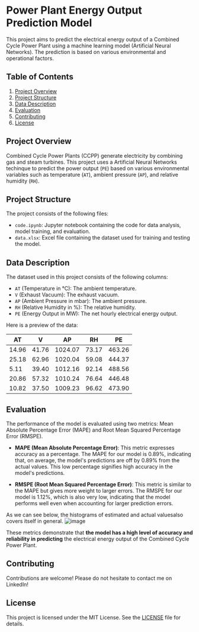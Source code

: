 # Power Plant Energy Output Prediction Model

This project aims to predict the electrical energy output of a Combined Cycle Power Plant using a machine learning model (Artificial Neural Networks). The prediction is based on various environmental and operational factors.

## Table of Contents
1. [Project Overview](#project-overview)
2. [Project Structure](#project-structure)
3. [Data Description](#data-description)
4. [Evaluation](#evaluation)
5. [Contributing](#contributing)
6. [License](#license)

## Project Overview
Combined Cycle Power Plants (CCPP) generate electricity by combining gas and steam turbines. This project uses a Artificial Neural Networks techinque to predict the power output (`PE`) based on various environmental variables such as temperature (`AT`), ambient pressure (`AP`), and relative humidity (`RH`).

## Project Structure
The project consists of the following files:
- `code.ipynb`: Jupyter notebook containing the code for data analysis, model training, and evaluation.
- `data.xlsx`: Excel file containing the dataset used for training and testing the model.
  
## Data Description
The dataset used in this project consists of the following columns:
- `AT` (Temperature in °C): The ambient temperature.
- `V` (Exhaust Vacuum): The exhaust vacuum.
- `AP` (Ambient Pressure in mbar): The ambient pressure.
- `RH` (Relative Humidity in %): The relative humidity.
- `PE` (Energy Output in MW): The net hourly electrical energy output.

Here is a preview of the data:

| AT    | V     | AP     | RH    | PE     |
|-------|-------|--------|-------|--------|
| 14.96 | 41.76 | 1024.07| 73.17 | 463.26 |
| 25.18 | 62.96 | 1020.04| 59.08 | 444.37 |
|  5.11 | 39.40 | 1012.16| 92.14 | 488.56 |
| 20.86 | 57.32 | 1010.24| 76.64 | 446.48 |
| 10.82 | 37.50 | 1009.23| 96.62 | 473.90 |

## Evaluation
The performance of the model is evaluated using two metrics: Mean Absolute Percentage Error (MAPE) and Root Mean Squared Percentage Error (RMSPE).

- **MAPE (Mean Absolute Percentage Error)**: This metric expresses accuracy as a percentage. The MAPE for our model is 0.89%, indicating that, on average, the model's predictions are off by 0.89% from the actual values. This low percentage signifies high accuracy in the model's predictions.

- **RMSPE (Root Mean Squared Percentage Error)**: This metric is similar to the MAPE but gives more weight to larger errors. The RMSPE for our model is 1.12%, which is also very low, indicating that the model performs well even when accounting for larger prediction errors.

As we can see below, the histograms of estimated and actual values ​​also covers itself in general.
![image](https://github.com/user-attachments/assets/3479404d-91ac-4995-bb8a-f8bb54589c7e)

These metrics demonstrate that **the model has a high level of accuracy and reliability in predicting** the electrical energy output of the Combined Cycle Power Plant.

## Contributing
Contributions are welcome! Please do not hesitate to contact me on LinkedIn!

## License
This project is licensed under the MIT License. See the [LICENSE](LICENSE) file for details.
